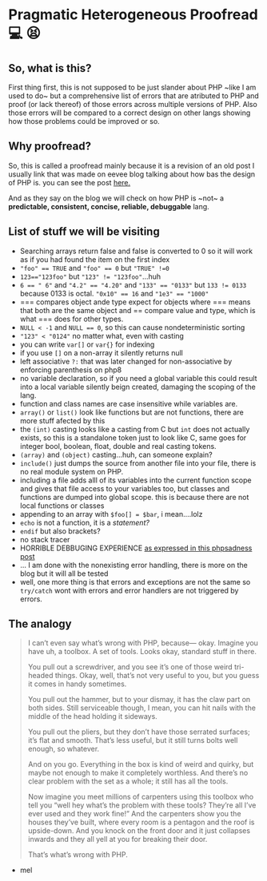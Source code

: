 # Pragmatic Heterogeneous Proofread 💻 😫

## So, what is this?

First thing first, this is not supposed to be just slander about PHP ~like I am used to do~ but a comprehensive list of errors that are atributed to PHP and proof (or lack thereof) of those errors across multiple versions of PHP.
Also those errors will be compared to a correct design on other langs showing how those problems could be improved or so.

## Why proofread?

So, this is called a proofread mainly because it is a revision of an old post I usually link that was made on eevee blog talking about how bas the design of PHP is. you can see the post [here.](https://eev.ee/blog/2012/04/09/php-a-fractal-of-bad-design/ "Not for the faint of heart")

And as they say on the blog we will check on how PHP is ~not~ a **predictable, consistent, concise, reliable, debuggable** lang.

## List of stuff we will be visiting

+ Searching arrays return false and false is converted to 0 so it will work as if you had found the item on the first index
+ `"foo" == TRUE` and `"foo" == 0` but `"TRUE" !=0`
+ `123=="123foo"` but `"123" != "123foo"`...huh
+ `6 == " 6"` and `"4.2" == "4.20"` and `"133" == "0133"` but `133 != 0133` because 0133 is octal. `"0x10" == 16` and `"1e3" == "1000"`
+ === compares object ande type expect for objects where === means that both are the same object and == compare value and type, which is what === does for other types.
+ `NULL < -1` and `NULL == 0`, so this can cause nondeterministic sorting
+ `"123" < "0124"` no matter what, even with casting
+ you can write `var[]` or `var{}` for indexing
+ if you use `[]` on a non-array it silently returns null
+ left associative `?:` that was later changed for non-associative by enforcing parenthesis on php8
+ no variable declaration, so if you need a global variable this could result into a local variable silently beign created, damaging the scoping of the lang.
+ function and class names are case insensitive while variables are.
+ `array()` or `list()` look like functions but are not functions, there are more stuff afected by this
+ the `(int)` casting looks like a casting from C but `int` does not actually exists, so this is a standalone token just to look like C, same goes for integer bool, boolean, float, double and real casting tokens.
+ `(array)` and `(object)` casting...huh, can someone explain?
+ `include()` just dumps the source from another file into your file, there is no real module system on PHP.
+ including a file adds alll of its variables into the current function scope and gives that file access to your variables too, but classes and functions are dumped into global scope. this is because there are not local functions or classes
+ appending to an array with `$foo[] = $bar`, i mean....lolz
+ `echo` is not a function, it is a _statement?_
+ `endif` but also brackets?
+ no stack tracer
+ HORRIBLE DEBBUGING EXPERIENCE [as expressed in this phpsadness post](http://phpsadness.com/sad/44)
+ ... I am done with the nonexisting error handling, there is more on the blog but it will all be tested
+ well, one more thing is that errors and exceptions are not the same so `try/catch` wont with errors and error handlers are not triggered by errors.



## The analogy


>    I can’t even say what’s wrong with PHP, because— okay. Imagine you have uh, a toolbox. A set of tools. Looks okay, standard stuff in there.
>
>    You pull out a screwdriver, and you see it’s one of those weird tri-headed things. Okay, well, that’s not very useful to you, but you guess it comes in handy sometimes.
>
>    You pull out the hammer, but to your dismay, it has the claw part on both sides. Still serviceable though, I mean, you can hit nails with the middle of the head holding it sideways.
>
>    You pull out the pliers, but they don’t have those serrated surfaces; it’s flat and smooth. That’s less useful, but it still turns bolts well enough, so whatever.
>
>    And on you go. Everything in the box is kind of weird and quirky, but maybe not enough to make it completely worthless. And there’s no clear problem with the set as a whole; it still has all the tools.
>
>    Now imagine you meet millions of carpenters using this toolbox who tell you “well hey what’s the problem with these tools? They’re all I’ve ever used and they work fine!” And the carpenters show you the houses they’ve built, where every room is a pentagon and the roof is upside-down. And you knock on the front door and it just collapses inwards and they all yell at you for breaking their door.
>
>    That’s what’s wrong with PHP.
- mel
